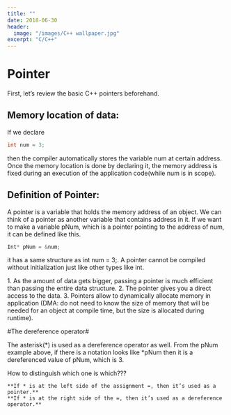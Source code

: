 ```yaml
---
title: ""
date: 2018-06-30
header:
  image: "/images/C++ wallpaper.jpg"
excerpt: "C/C++"
---
```


# Pointer

First, let’s review the basic C++ pointers beforehand.

## Memory location of data:

If we declare 
```c++
int num = 3; 
```

then the compiler automatically stores the variable num at certain address. Once the memory location is done by declaring it, the memory address is fixed during an execution of the application code(while num is in scope).

## Definition of Pointer:
A pointer is a variable that holds the memory address of an object. We can think of a pointer as another variable that contains address in it.
If we want to make a variable pNum, which is a pointer pointing to the address of num, it can be defined like this.
```c++
Int* pNum = &num;
```

it has a same structure as int num = 3;.
A pointer cannot be compiled without initialization just like other types like int.

<Importance of pointers>
1. As the amount of data gets bigger, passing a pointer is much efficient than passing the entire data structure. 
2. The pointer gives you a direct access to the data.
3. Pointers allow to dynamically allocate memory in application (DMA: do not need to know the size of memory that will be needed for an object at compile time, but the size is allocated during runtime).


#The dereference operator#

The asterisk(*) is used as a dereference operator as well. From the pNum example above, if there is a notation looks like *pNum then it is a dereferenced value of pNum, which is 3.

How to distinguish which one is which???

	**If * is at the left side of the assignment =, then it’s used as a pointer.**
	**If * is at the right side of the =, then it’s used as a dereference operator.**
